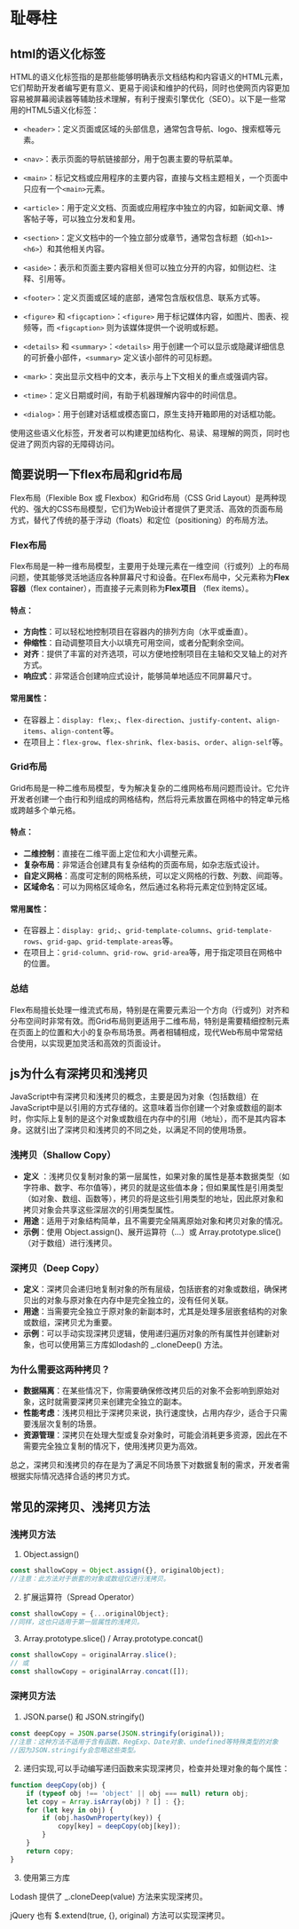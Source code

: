 # 耻辱柱

## html的语义化标签

HTML的语义化标签指的是那些能够明确表示文档结构和内容语义的HTML元素，它们帮助开发者编写更有意义、更易于阅读和维护的代码，同时也使网页内容更加容易被屏幕阅读器等辅助技术理解，有利于搜索引擎优化（SEO）。以下是一些常用的HTML5语义化标签：

- `<header>`：定义页面或区域的头部信息，通常包含导航、logo、搜索框等元素。

- `<nav>`：表示页面的导航链接部分，用于包裹主要的导航菜单。

- `<main>`：标记文档或应用程序的主要内容，直接与文档主题相关，一个页面中只应有一个`<main>`元素。

- `<article>`：用于定义文档、页面或应用程序中独立的内容，如新闻文章、博客帖子等，可以独立分发和复用。

- `<section>`：定义文档中的一个独立部分或章节，通常包含标题（如`<h1>`-`<h6>`）和其他相关内容。

- `<aside>`：表示和页面主要内容相关但可以独立分开的内容，如侧边栏、注释、引用等。

- `<footer>`：定义页面或区域的底部，通常包含版权信息、联系方式等。

- `<figure>` 和 `<figcaption>`：`<figure>` 用于标记媒体内容，如图片、图表、视频等，而 `<figcaption>` 则为该媒体提供一个说明或标题。

- `<details>` 和 `<summary>`：`<details>` 用于创建一个可以显示或隐藏详细信息的可折叠小部件，`<summary>` 定义该小部件的可见标题。

- `<mark>`：突出显示文档中的文本，表示与上下文相关的重点或强调内容。

- `<time>`：定义日期或时间，有助于机器理解内容中的时间信息。

- `<dialog>`：用于创建对话框或模态窗口，原生支持开箱即用的对话框功能。

使用这些语义化标签，开发者可以构建更加结构化、易读、易理解的网页，同时也促进了网页内容的无障碍访问。

## 简要说明一下flex布局和grid布局

Flex布局（Flexible Box 或 Flexbox）和Grid布局（CSS Grid
Layout）是两种现代的、强大的CSS布局模型，它们为Web设计者提供了更灵活、高效的页面布局方式，替代了传统的基于浮动（floats）和定位（positioning）的布局方法。

### Flex布局

Flex布局是一种一维布局模型，主要用于处理元素在一维空间（行或列）上的布局问题，使其能够灵活地适应各种屏幕尺寸和设备。在Flex布局中，父元素称为**Flex容器**（flex container），而直接子元素则称为**Flex项目**
（flex items）。

#### 特点：

- **方向性**：可以轻松地控制项目在容器内的排列方向（水平或垂直）。
- **伸缩性**：自动调整项目大小以填充可用空间，或者分配剩余空间。
- **对齐**：提供了丰富的对齐选项，可以方便地控制项目在主轴和交叉轴上的对齐方式。
- **响应式**：非常适合创建响应式设计，能够简单地适应不同屏幕尺寸。

#### 常用属性：

- 在容器上：`display: flex;`、`flex-direction`、`justify-content`、`align-items`、`align-content`等。
- 在项目上：`flex-grow`、`flex-shrink`、`flex-basis`、`order`、`align-self`等。

### Grid布局

Grid布局是一种二维布局模型，专为解决复杂的二维网格布局问题而设计。它允许开发者创建一个由行和列组成的网格结构，然后将元素放置在网格中的特定单元格或跨越多个单元格。

#### 特点：

- **二维控制**：直接在二维平面上定位和大小调整元素。
- **复杂布局**：非常适合创建具有复杂结构的页面布局，如杂志版式设计。
- **自定义网格**：高度可定制的网格系统，可以定义网格的行数、列数、间距等。
- **区域命名**：可以为网格区域命名，然后通过名称将元素定位到特定区域。

#### 常用属性：

- 在容器上：`display: grid;`、`grid-template-columns`、`grid-template-rows`、`grid-gap`、`grid-template-areas`等。
- 在项目上：`grid-column`、`grid-row`、`grid-area`等，用于指定项目在网格中的位置。

### 总结

Flex布局擅长处理一维流式布局，特别是在需要元素沿一个方向（行或列）对齐和分布空间时非常有效。而Grid布局则更适用于二维布局，特别是需要精细控制元素在页面上的位置和大小的复杂布局场景。两者相辅相成，现代Web布局中常常结合使用，以实现更加灵活和高效的页面设计。

## js为什么有深拷贝和浅拷贝

JavaScript中有深拷贝和浅拷贝的概念，主要是因为对象（包括数组）在JavaScript中是以引用的方式存储的。这意味着当你创建一个对象或数组的副本时，你实际上复制的是这个对象或数组在内存中的引用（地址），而不是其内容本身。这就引出了深拷贝和浅拷贝的不同之处，以满足不同的使用场景。

### 浅拷贝（Shallow Copy）

- **定义**
  ：浅拷贝仅复制对象的第一层属性，如果对象的属性是基本数据类型（如字符串、数字、布尔值等），拷贝的就是这些值本身；但如果属性是引用类型（如对象、数组、函数等），拷贝的将是这些引用类型的地址，因此原对象和拷贝对象会共享这些深层次的引用类型属性。
- **用途**：适用于对象结构简单，且不需要完全隔离原始对象和拷贝对象的情况。
- **示例**：使用 Object.assign()、展开运算符（...）或 Array.prototype.slice()（对于数组）进行浅拷贝。

### 深拷贝（Deep Copy）

- **定义**：深拷贝会递归地复制对象的所有层级，包括嵌套的对象或数组，确保拷贝出的对象与原对象在内存中是完全独立的，没有任何关联。
- **用途**：当需要完全独立于原对象的新副本时，尤其是处理多层嵌套结构的对象或数组，深拷贝尤为重要。
- **示例**：可以手动实现深拷贝逻辑，使用递归遍历对象的所有属性并创建新对象，也可以使用第三方库如lodash的 _.cloneDeep() 方法。

### 为什么需要这两种拷贝？

- **数据隔离**：在某些情况下，你需要确保修改拷贝后的对象不会影响到原始对象，这时就需要深拷贝来创建完全独立的副本。
- **性能考虑**：浅拷贝相比于深拷贝来说，执行速度快，占用内存少，适合于只需要浅层次复制的场景。
- **资源管理**：深拷贝在处理大型或复杂对象时，可能会消耗更多资源，因此在不需要完全独立复制的情况下，使用浅拷贝更为高效。

总之，深拷贝和浅拷贝的存在是为了满足不同场景下对数据复制的需求，开发者需根据实际情况选择合适的拷贝方式。

## 常见的深拷贝、浅拷贝方法

### 浅拷贝方法

1. Object.assign()

```javascript
const shallowCopy = Object.assign({}, originalObject);
//注意：此方法对于嵌套的对象或数组仅进行浅拷贝。
```

2. 扩展运算符（Spread Operator）

```javascript
const shallowCopy = {...originalObject};
//同样，这也只适用于第一层属性的浅拷贝。
```

3. Array.prototype.slice() / Array.prototype.concat()

```javascript
const shallowCopy = originalArray.slice();
// 或
const shallowCopy = originalArray.concat([]);
```

### 深拷贝方法

1. JSON.parse() 和 JSON.stringify()

```javascript
const deepCopy = JSON.parse(JSON.stringify(original));
//注意：这种方法不适用于含有函数、RegExp、Date对象、undefined等特殊类型的对象
//因为JSON.stringify会忽略这些类型。
```

2. 递归实现,可以手动编写递归函数来实现深拷贝，检查并处理对象的每个属性：

```javascript
function deepCopy(obj) {
    if (typeof obj !== 'object' || obj === null) return obj;
    let copy = Array.isArray(obj) ? [] : {};
    for (let key in obj) {
        if (obj.hasOwnProperty(key)) {
            copy[key] = deepCopy(obj[key]);
        }
    }
    return copy;
}
```

3. 使用第三方库

Lodash 提供了 _.cloneDeep(value) 方法来实现深拷贝。

jQuery 也有 $.extend(true, {}, original) 方法可以实现深拷贝。